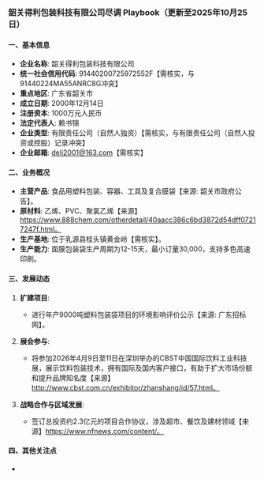 ### 韶关得利包装科技有限公司尽调 Playbook（更新至2025年10月25日）

#### 一、基本信息
- **企业名称**: 韶关得利包装科技有限公司
- **统一社会信用代码**: 91440200725972552F【需核实，与91440224MA55ANRC8G冲突】
- **重点地区**: 广东省韶关市
- **成立日期**: 2000年12月14日
- **注册资本**: 1000万元人民币
- **法定代表人**: 赖书锦
- **企业类型**: 有限责任公司（自然人独资）【需核实，与有限责任公司（自然人投资或控股）记录冲突】
- **企业邮箱**: deli2001@163.com【需核实】

#### 二、业务概况
- **主营产品**: 食品用塑料包装、容器、工具及复合膜袋【来源: 韶关市政府公告】。
- **原材料**: 乙烯、PVC、聚氯乙烯【来源】https://www.888chem.com/otherdetail/40aacc386c6bd3872d54dff07217247f.html。
- **生产基地**: 位于乳源县桂头镇黄金岭【需核实】。
- **生产能力**: 面膜包装袋生产周期为12-15天，最小订量30,000，支持多色高速印刷。

#### 三、发展动态
1. **扩建项目**:
   - 进行年产9000吨塑料包装袋项目的环境影响评价公示【来源: 广东招标网】。

2. **展会参与**:
   - 将参加2026年4月9日至11日在深圳举办的CBST中国国际饮料工业科技展，展示饮料包装技术，拥有国际及国内客户接口，有助于扩大市场份额和提升品牌知名度【来源】http://www.cbst.com.cn/exhibitor/zhanshang/id/57.html。

3. **战略合作与区域发展**:
   - 签订总投资约2.3亿元的项目合作协议，涉及超市、餐饮及建材领域【来源】https://www.nfnews.com/content/。

#### 四、其他关注点
-